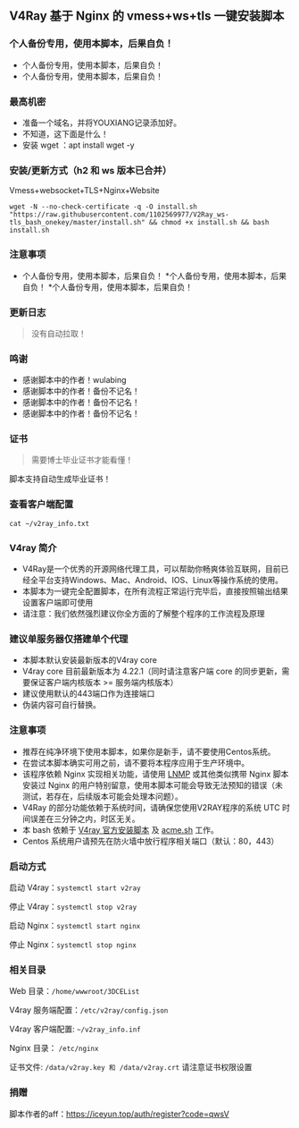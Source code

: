 ## V4Ray 基于 Nginx 的 vmess+ws+tls 一键安装脚本
### 个人备份专用，使用本脚本，后果自负！
* 个人备份专用，使用本脚本，后果自负！
* 个人备份专用，使用本脚本，后果自负！
### 最高机密
* 准备一个域名，并将YOUXIANG记录添加好。
* 不知道，这下面是什么！
* 安装 wget ：apt install wget -y

### 安装/更新方式（h2 和 ws 版本已合并）
Vmess+websocket+TLS+Nginx+Website
```
wget -N --no-check-certificate -q -O install.sh "https://raw.githubusercontent.com/1102569977/V2Ray_ws-tls_bash_onekey/master/install.sh" && chmod +x install.sh && bash install.sh
```

### 注意事项
* 个人备份专用，使用本脚本，后果自负！
*个人备份专用，使用本脚本，后果自负！
*个人备份专用，使用本脚本，后果自负！
### 更新日志
> 没有自动拉取！

### 鸣谢
* 感谢脚本中的作者！wulabing
* 感谢脚本中的作者！备份不记名！
* 感谢脚本中的作者！备份不记名！
* 感谢脚本中的作者！备份不记名！

### 证书
> 需要博士毕业证书才能看懂！

脚本支持自动生成毕业证书！

### 查看客户端配置
`cat ~/v2ray_info.txt`

### V4ray 简介

* V4Ray是一个优秀的开源网络代理工具，可以帮助你畅爽体验互联网，目前已经全平台支持Windows、Mac、Android、IOS、Linux等操作系统的使用。
* 本脚本为一键完全配置脚本，在所有流程正常运行完毕后，直接按照输出结果设置客户端即可使用
* 请注意：我们依然强烈建议你全方面的了解整个程序的工作流程及原理

### 建议单服务器仅搭建单个代理
* 本脚本默认安装最新版本的V4ray core
* V4ray core 目前最新版本为 4.22.1（同时请注意客户端 core 的同步更新，需要保证客户端内核版本 >= 服务端内核版本）
* 建议使用默认的443端口作为连接端口
* 伪装内容可自行替换。

### 注意事项
* 推荐在纯净环境下使用本脚本，如果你是新手，请不要使用Centos系统。
* 在尝试本脚本确实可用之前，请不要将本程序应用于生产环境中。
* 该程序依赖 Nginx 实现相关功能，请使用 [LNMP](https://lnmp.org) 或其他类似携带 Nginx 脚本安装过 Nginx 的用户特别留意，使用本脚本可能会导致无法预知的错误（未测试，若存在，后续版本可能会处理本问题）。
* V4Ray 的部分功能依赖于系统时间，请确保您使用V2RAY程序的系统 UTC 时间误差在三分钟之内，时区无关。
* 本 bash 依赖于 [V4ray 官方安装脚本](https://install.direct/go.sh) 及 [acme.sh](https://github.com/Neilpang/acme.sh) 工作。
* Centos 系统用户请预先在防火墙中放行程序相关端口（默认：80，443）


### 启动方式

启动 V4ray：`systemctl start v2ray`

停止 V4ray：`systemctl stop v2ray`

启动 Nginx：`systemctl start nginx`

停止 Nginx：`systemctl stop nginx`

### 相关目录

Web 目录：`/home/wwwroot/3DCEList`

V4ray 服务端配置：`/etc/v2ray/config.json`

V4ray 客户端配置: `~/v2ray_info.inf`

Nginx 目录： `/etc/nginx`

证书文件: `/data/v2ray.key 和 /data/v2ray.crt` 请注意证书权限设置

### 捐赠

脚本作者的aff：https://iceyun.top/auth/register?code=qwsV


